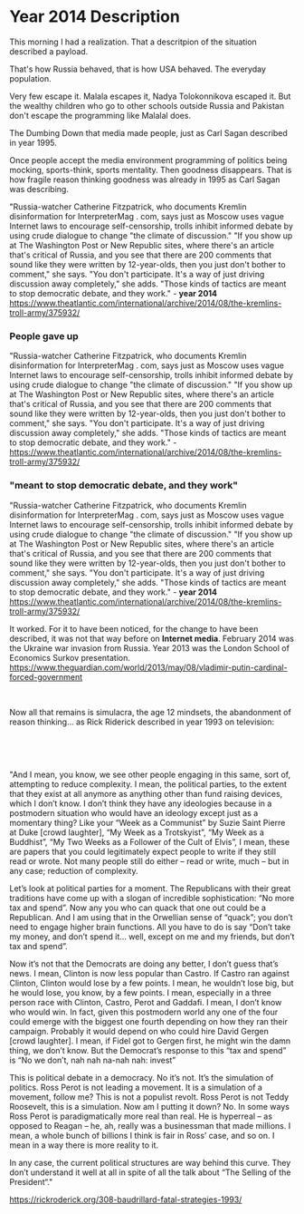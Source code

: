 # Year 2014 Description

This morning I had a realization. That a descritpion of the situation described a payload.

That's how Russia behaved, that is how USA behaved. The everyday population.

Very few escape it. Malala escapes it, Nadya Tolokonnikova escaped it. But the wealthy children who go to other schools outside Russia and Pakistan don't escape the programming like Malalal does.

The Dumbing Down that media made people, just as Carl Sagan described in year 1995.

Once people accept the media environment programming of politics being mocking, sports-think, sports mentality. Then goodness disappears. That is how fragile reason thinking goodness was already in 1995 as Carl Sagan was describing.

"Russia-watcher Catherine Fitzpatrick, who documents Kremlin disinformation for InterpreterMag . com, says just as Moscow uses vague Internet laws to encourage self-censorship, trolls inhibit informed debate by using crude dialogue to change "the climate of discussion." "If you show up at The Washington Post or New Republic sites, where there's an article that's critical of Russia, and you see that there are 200 comments that sound like they were written by 12-year-olds, then you just don't bother to comment," she says.  "You don't participate. It's a way of just driving discussion away completely," she adds. "Those kinds of tactics are meant to stop democratic debate, and they work." - **year 2014** https://www.theatlantic.com/international/archive/2014/08/the-kremlins-troll-army/375932/

### People gave up

"Russia-watcher Catherine Fitzpatrick, who documents Kremlin disinformation for InterpreterMag . com, says just as Moscow uses vague Internet laws to encourage self-censorship, trolls inhibit informed debate by using crude dialogue to change "the climate of discussion." "If you show up at The Washington Post or New Republic sites, where there's an article that's critical of Russia, and you see that there are 200 comments that sound like they were written by 12-year-olds, then you just don't bother to comment," she says.  "You don't participate. It's a way of just driving discussion away completely," she adds. "Those kinds of tactics are meant to stop democratic debate, and they work." - https://www.theatlantic.com/international/archive/2014/08/the-kremlins-troll-army/375932/

### "meant to stop democratic debate, and they work"

"Russia-watcher Catherine Fitzpatrick, who documents Kremlin disinformation for InterpreterMag . com, says just as Moscow uses vague Internet laws to encourage self-censorship, trolls inhibit informed debate by using crude dialogue to change "the climate of discussion." "If you show up at The Washington Post or New Republic sites, where there's an article that's critical of Russia, and you see that there are 200 comments that sound like they were written by 12-year-olds, then you just don't bother to comment," she says.  "You don't participate. It's a way of just driving discussion away completely," she adds. "Those kinds of tactics are meant to stop democratic debate, and they work." - **year 2014** https://www.theatlantic.com/international/archive/2014/08/the-kremlins-troll-army/375932/

It worked. For it to have been noticed, for the change to have been described, it was not that way before on **Internet media**. February 2014 was the Ukraine war invasion from Russia. Year 2013 was the London School of Economics Surkov presentation. https://www.theguardian.com/world/2013/may/08/vladimir-putin-cardinal-forced-government

&nbsp;

Now all that remains is simulacra, the age 12 mindsets, the abandonment of reason thinking... as Rick Riderick described in year 1993 on television:

&nbsp;

&nbsp;

"And I mean, you know, we see other people engaging in this same, sort of, attempting to reduce complexity. I mean, the political parties, to the extent that they exist at all anymore as anything other than fund raising devices, which I don’t know. I don’t think they have any ideologies because in a postmodern situation who would have an ideology except just as a momentary thing? Like your “Week as a Communist” by Suzie Saint Pierre at Duke [crowd laughter], “My Week as a Trotskyist”, “My Week as a Buddhist”, “My Two Weeks as a Follower of the Cult of Elvis”, I mean, these are papers that you could legitimately expect people to write if they still read or wrote. Not many people still do either – read or write, much – but in any case; reduction of complexity.

Let’s look at political parties for a moment. The Republicans with their great traditions have come up with a slogan of incredible sophistication: “No more tax and spend”. Now any you who can quack that one out could be a Republican. And I am using that in the Orwellian sense of “quack”; you don’t need to engage higher brain functions. All you have to do is say “Don’t take my money, and don’t spend it… well, except on me and my friends, but don’t tax and spend”.

Now it’s not that the Democrats are doing any better, I don’t guess that’s news. I mean, Clinton is now less popular than Castro. If Castro ran against Clinton, Clinton would lose by a few points. I mean, he wouldn’t lose big, but he would lose, you know, by a few points. I mean, especially in a three person race with Clinton, Castro, Perot and Gaddafi. I mean, I don’t know who would win. In fact, given this postmodern world any one of the four could emerge with the biggest one fourth depending on how they ran their campaign. Probably it would depend on who could hire David Gergen [crowd laughter]. I mean, if Fidel got to Gergen first, he might win the damn thing, we don’t know. But the Democrat’s response to this “tax and spend” is “No we don’t, nah nah na-nah nah: invest”

This is political debate in a democracy. No it’s not. It’s the simulation of politics. Ross Perot is not leading a movement. It is a simulation of a movement, follow me? This is not a populist revolt. Ross Perot is not Teddy Roosevelt, this is a simulation. Now am I putting it down? No. In some ways Ross Perot is paradigmatically more real than real. He is hyperreal – as opposed to Reagan – he, ah, really was a businessman that made millions. I mean, a whole bunch of billions I think is fair in Ross’ case, and so on. I mean in a way there is more reality to it.

In any case, the current political structures are way behind this curve. They don’t understand it well at all in spite of all the talk about “The Selling of the President“."

https://rickroderick.org/308-baudrillard-fatal-strategies-1993/
